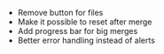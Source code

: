 - Remove button for files
- Make it possible to reset after merge
- Add progress bar for big merges
- Better error handling instead of alerts